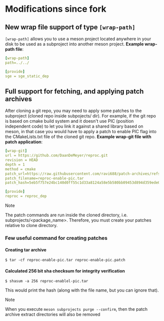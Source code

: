 # Modifications since fork

## New wrap file support of type `[wrap-path]`
`[wrap-path]` allows you to use a meson project located anywhere in your disk to be used as a subproject into another meson project.
**Example wrap-path file**:
```yaml
[wrap-path]
path=../../

[provide]
sge = sge_static_dep
```

## Full support for fetching, and applying patch archives
After cloning a git repo, you may need to apply some patches to the subproject (cloned repo inside subpojects/ dir).
For example, if the git repo is based on cmake build system and it doesn't use PIC (position independent code) to let you link it against a shared library based on meson,
in that case you would have to apply a patch to enable PIC flag into the CMakeLists.txt file of the cloned git repo.
**Example wrap-git file with patch application**:
```yaml
[wrap-git]
url = https://github.com/DaanDeMeyer/reproc.git
revision = HEAD
depth = 1
method = cmake
patch_url=https://raw.githubusercontent.com/ravi688/patch-archives/refs/heads/main/reproc-enable-pic.tar
patch_filename=reproc-enable-pic.tar
patch_hash=5eb5f757e24bc140d0ff55c1d33a8124a58e5b580bb09453d894d359ede0506e

[provide]
reproc = reproc_dep
```
> [!Note]
> The patch commands are run inside the cloned directory, i.e. subprojects/<package_name>. Therefore, you must create your patches relative to clone directory.

### Few useful command for creating patches
#### Creating tar archive
```
$ tar -cf reproc-enable-pic.tar reproc-enable-pic.patch
```
#### Calculated 256 bit sha checksum for integrity verification
```
$ shasum -a 256 reproc-enablel-pic.tar
```
This would print the hash (along with the file name, but you can ignore that).

> [!Note]
> When you execute `meson subprojects purge --confirm`, then the patch archive extract directories will also be removed
